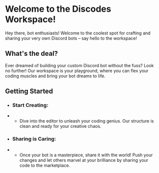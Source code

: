 # Welcome to the Discodes Workspace!

Hey there, bot enthusiasts! Welcome to the coolest spot for crafting and sharing your very own Discord bots – say hello to the workspace!

## What's the deal?

Ever dreamed of building your custom Discord bot without the fuss? Look no further! Our workspace is your playground, where you can flex your coding muscles and bring your bot dreams to life.

## Getting Started

  - ### Start Creating:

- - Dive into the editor to unleash your coding genius. Our structure is clean and ready for your creative chaos.

- ### Sharing is Caring:

- - Once your bot is a masterpiece, share it with the world! Push your changes and let others marvel at your brilliance by sharing your code to the marketplace.